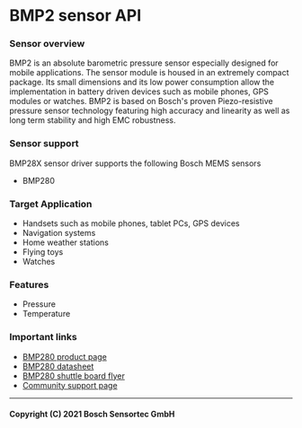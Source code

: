 # BMP2 sensor API

### Sensor overview

BMP2 is an absolute barometric pressure sensor especially designed for mobile applications.
The sensor module is housed in an extremely compact package. 
Its small dimensions and its low power consumption allow the implementation in battery driven devices such as 
mobile phones, GPS modules or watches. 
BMP2 is based on Bosch's proven Piezo-resistive pressure sensor technology featuring high accuracy and linearity as 
well as long term stability and high EMC robustness.

### Sensor support
BMP28X sensor driver supports the following Bosch MEMS sensors
* BMP280

### Target Application
- Handsets such as mobile phones, tablet PCs, GPS devices
- Navigation systems
- Home weather stations
- Flying toys
- Watches

### Features
- Pressure
- Temperature

### Important links

- [BMP280 product page](https://www.bosch-sensortec.com/products/environmental-sensors/pressure-sensors/bmp280/)
- [BMP280 datasheet](https://www.bosch-sensortec.com/media/boschsensortec/downloads/datasheets/bst-bmp280-ds001.pdf)
- [BMP280 shuttle board flyer](https://www.bosch-sensortec.com/media/boschsensortec/downloads/shuttle_board_flyer/bst-dhw-fl033.pdf)
- [Community support page](https://community.bosch-sensortec.com)

---
#### Copyright (C) 2021 Bosch Sensortec GmbH